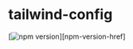 # tailwind-config

[![npm version][npm-version-src]][npm-version-href]

<!-- Badges -->

[npm-version-src]: https://img.shields.io/npm/v/@octohash/tailwind-config?style=flat&colorA=080f12&colorB=1fa669
